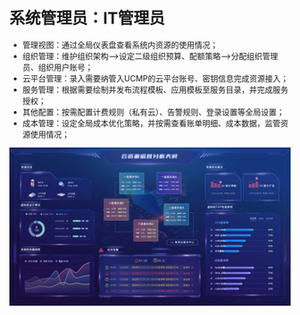 # 系统管理员：IT管理员
- 管理视图：通过全局仪表盘查看系统内资源的使用情况；
- 组织管理：维护组织架构——>设定二级组织预算、配额策略——>分配组织管理员、组织用户账号；
- 云平台管理：录入需要纳管入UCMP的云平台账号、密钥信息完成资源接入；
- 服务管理：根据需要绘制并发布流程模板、应用模板至服务目录，并完成服务授权；
- 其他配置：按需配置计费规则（私有云）、告警规则、登录设置等全局设置；
- 成本管理：设定全局成本优化策略，并按需查看账单明细、成本数据，监管资源使用情况；

![仪表盘](/images/dashboard.png)
